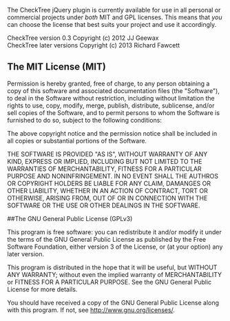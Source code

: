 The CheckTree jQuery plugin is currently available for use in all personal or commercial
projects under _both_ MIT and GPL licenses. This means that _you_ can choose the license
that best suits your project and use it accordingly.

CheckTree version 0.3 Copyright (c) 2012 JJ Geewax  
CheckTree later versions Copyright (c) 2013 Richard Fawcett

## The MIT License (MIT)

Permission is hereby granted, free of charge, to any person obtaining a copy
of this software and associated documentation files (the "Software"), to deal
in the Software without restriction, including without limitation the rights
to use, copy, modify, merge, publish, distribute, sublicense, and/or sell
copies of the Software, and to permit persons to whom the Software is
furnished to do so, subject to the following conditions:

The above copyright notice and the permission notice shall be included in
all copies or substantial portions of the Software.

THE SOFTWARE IS PROVIDED "AS IS", WITHOUT WARRANTY OF ANY KIND, EXPRESS OR
IMPLIED, INCLUDING BUT NOT LIMITED TO THE WARRANTIES OF MERCHANTABILITY,
FITNESS FOR A PARTICULAR PURPOSE AND NONINFRINGEMENT. IN NO EVENT SHALL THE
AUTHROS OR COPYRIGHT HOLDERS BE LIABLE FOR ANY CLAIM, DAMANGES OR OTHER
LIABILITY, WHETHER IN AN ACTION OF CONTRACT, TORT OR OTHERWISE, ARISING FROM,
OUT OF OR IN CONNECTION WITH THE SOFTWARE OR THE USE OR OTHER DEALINGS IN
THE SOFTWARE.


##The GNU General Public License (GPLv3)

This program is free software: you can redistribute it and/or modify
it under the terms of the GNU General Public License as published by
the Free Software Foundation, either version 3 of the License, or
(at your option) any later version.

This program is distributed in the hope that it will be useful,
but WITHOUT ANY WARRANTY; without even the implied warranty of
MERCHANTABILITY or FITNESS FOR A PARTICULAR PURPOSE. See the
GNU General Public License for more details.

You should have received a copy of the GNU General Public License
along with this program. If not, see http://www.gnu.org/licenses/.
